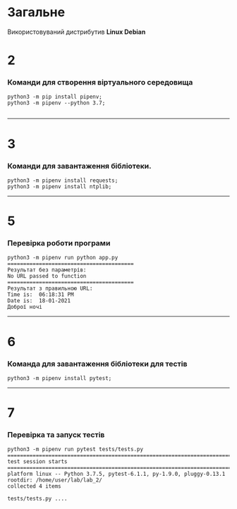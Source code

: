 
# Загальне
Використовуваний дистрибутив **Linux Debian**

# 2
### Команди для створення віртуального середовища
```
python3 -m pip install pipenv;
python3 -m pipenv --python 3.7;
	
```
---

# 3
### Команди для завантаження бібліотеки.
```
python3 -m pipenv install requests;
python3 -m pipenv install ntplib;
```
---

# 5
### Перевірка роботи програми
```
python3 -m pipenv run python app.py
========================================
Результат без параметрів: 
No URL passed to function
========================================
Результат з правильною URL: 
Time is:  06:18:31 PM
Date is:  18-01-2021
Доброї ночі

```
---

# 6
### Команда для завантаження бібліотеки для тестів
```
python3 -m pipenv install pytest;
```
---

# 7 
### Перевірка та запуск тестів
```
python3 -m pipenv run pytest tests/tests.py
========================================================================= test session starts ==========================================================================
platform linux -- Python 3.7.5, pytest-6.1.1, py-1.9.0, pluggy-0.13.1
rootdir: /home/user/lab/lab_2/
collected 4 items

tests/tests.py ....          